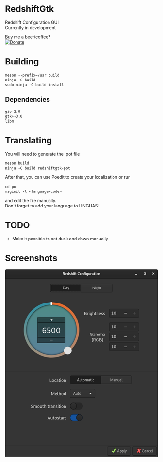 # RedshiftGtk
Redshift Configuration GUI  
Currently in development  

Buy me a beer/coffee?  
[![Donate](https://img.shields.io/badge/Donate-PayPal-blue.svg)](https://paypal.me/StefanRic)

# Building
```
meson --prefix=/usr build
ninja -C build
sudo ninja -C build install
```

## Dependencies
```
gio-2.0
gtk+-3.0
libm
```

# Translating
You will need to generate the .pot file
```
meson build
ninja -C build redshiftgtk-pot
```
After that, you can use Poedit to create your localization or run
```
cd po
msginit -l <language-code>
```
and edit the file manually.  
Don't forget to add your language to LINGUAS!

# TODO
- Make it possible to set dusk and dawn manually

# Screenshots
![Landing view](data/screenshots/main.png)
